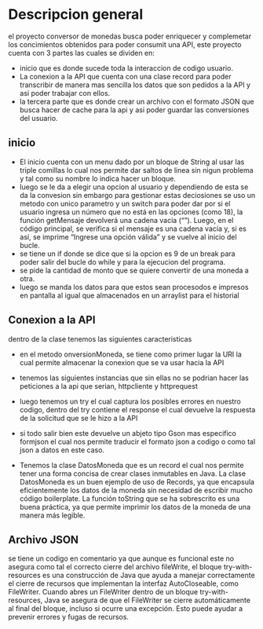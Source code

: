 # Descripcion general
el proyecto conversor de monedas busca poder enriquecer y complemetar los concimientos obtenidos para poder consumit una API, 
este proyecto cuenta con 3 partes las cuales se dividen en:
- inicio que es donde sucede toda la interaccion de codigo usuario.
- La conexion a la API que cuenta con una clase record para poder transcribir de manera mas sencilla los datos que son pedidos 
a la API y asi poder trabajar con ellos.
- la tercera parte que es donde crear un archivo con el formato JSON que busca hacer de cache para la api y asi poder guardar
las conversiones del usuario. 

## inicio
- El inicio cuenta con un menu dado por un bloque de String al usar las triple comillas lo cual nos permite dar saltos de 
linea sin nigun problema y tal como su nombre lo indica hacer un bloque. 
- luego se le da a elegir una opcion al usuario y dependiendo de esta se da la convesion sin embargo para gestionar estas deciosiones
se uso un metodo con unico parametro y un switch para poder dar por si el usuario ingresa un número que no está en las opciones (como 18),
la función getMensaje devolverá una cadena vacía (“”). Luego, en el código principal, se verifica si el mensaje es una cadena 
vacía y, si es así, se imprime “Ingrese una opción válida” y se vuelve al inicio del bucle. 
- se tiene un if donde se dice que si la opcion es 9 de un break para poder salir del bucle do while y para la ejecucion del programa. 
- se pide la cantidad de monto que se quiere convertir de una moneda a otra. 
- luego se manda los datos para que estos sean procesodos e impresos en pantalla al igual que almacenados en un arraylist para el historial
## Conexion a la API
dentro de la clase tenemos las siguientes caracteristicas
- en el metodo onversionMoneda, se tiene como primer lugar la URI la cual permite almacenar la conexion que se va usar hacia la API
- tenemos las siguientes instancias que sin ellas no se podrian hacer las peticiones a la api que serian, httpcliente y httprequest
- luego tenemos un try el cual captura los posibles errores en nuestro codigo, dentro del try contiene el response el cual devuelve la respuesta
de la solicitud que se le hizo a la API
- si todo salir bien este devuelve un abjeto tipo Gson mas especifico formjson el cual nos permite traducir el formato json a codigo o 
como tal json a datos en este caso.

- Tenemos la clase DatosMoneda que es un record el cual nos permite tener una forma concisa de crear clases inmutables en Java. La clase 
DatosMoneda es un buen ejemplo de uso de Records, ya que encapsula eficientemente los datos de la moneda sin necesidad de escribir mucho 
código boilerplate. La función toString que se ha sobrescrito es una buena práctica, ya que permite imprimir los datos de la moneda de una 
manera más legible.
## Archivo JSON 
se tiene un codigo en comentario ya que aunque es funcional este no asegura como tal el correcto cierre del archivo fileWrite,
el bloque try-with-resources es una construcción de Java que ayuda a manejar correctamente el cierre de recursos que
implementan la interfaz AutoCloseable, como FileWriter. Cuando abres un FileWriter dentro de un bloque try-with-resources,
Java se asegura de que el FileWriter se cierre automáticamente al final del bloque, incluso si ocurre una excepción.
Esto puede ayudar a prevenir errores y fugas de recursos.
